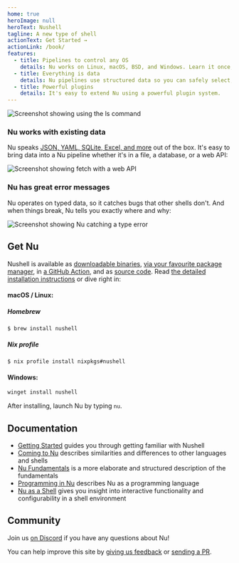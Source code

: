 ```yaml
---
home: true
heroImage: null
heroText: Nushell
tagline: A new type of shell
actionText: Get Started →
actionLink: /book/
features:
  - title: Pipelines to control any OS
    details: Nu works on Linux, macOS, BSD, and Windows. Learn it once, then use it anywhere.
  - title: Everything is data
    details: Nu pipelines use structured data so you can safely select, filter, and sort the same way every time. Stop parsing strings and start solving problems.
  - title: Powerful plugins
    details: It's easy to extend Nu using a powerful plugin system.
---
```


<img src="https://www.nushell.sh/frontpage/ls-example.png" alt="Screenshot showing using the ls command" class="hero"/>

### Nu works with existing data

Nu speaks [JSON, YAML, SQLite, Excel, and more](/book/loading_data.html) out of the box. It's easy to bring data into a Nu pipeline whether it's in a file, a database, or a web API:

<img src="https://www.nushell.sh/frontpage/fetch-example.png" alt="Screenshot showing fetch with a web API" class="hero"/>

### Nu has great error messages

Nu operates on typed data, so it catches bugs that other shells don't. And when things break, Nu tells you exactly where and why:

<img src="https://www.nushell.sh/frontpage/miette-example.png" alt="Screenshot showing Nu catching a type error" class="hero"/>

## Get Nu

Nushell is available as [downloadable binaries](https://github.com/nushell/nushell/releases), [via your favourite package manager](https://repology.org/project/nushell/versions), in [a GitHub Action](https://github.com/marketplace/actions/setup-nu), and as [source code](https://github.com/nushell/nushell). Read [the detailed installation instructions](/book/installation.html) or dive right in:

#### macOS / Linux:

##### Homebrew

```shell
$ brew install nushell
```

##### Nix profile

```shell
$ nix profile install nixpkgs#nushell
```

#### Windows:

```powershell
winget install nushell
```

After installing, launch Nu by typing `nu`.

## Documentation

* [Getting Started](/book/getting_started.html) guides you through getting familiar with Nushell
* [Coming to Nu](/book/coming_to_nu.html) describes similarities and differences to other languages and shells
* [Nu Fundamentals](/book/nu_fundamentals.html) is a more elaborate and structured description of the fundamentals
* [Programming in Nu](/book/programming_in_nu.html) describes Nu as a programming language
* [Nu as a Shell](/book/nu_as_a_shell.html) gives you insight into interactive functionality and configurability in a shell environment

## Community

Join us [on Discord](https://discord.gg/NtAbbGn) if you have any questions about Nu!

You can help improve this site by [giving us feedback](https://github.com/nushell/nushell.github.io/issues) or [sending a PR](https://github.com/nushell/nushell.github.io/pulls).




